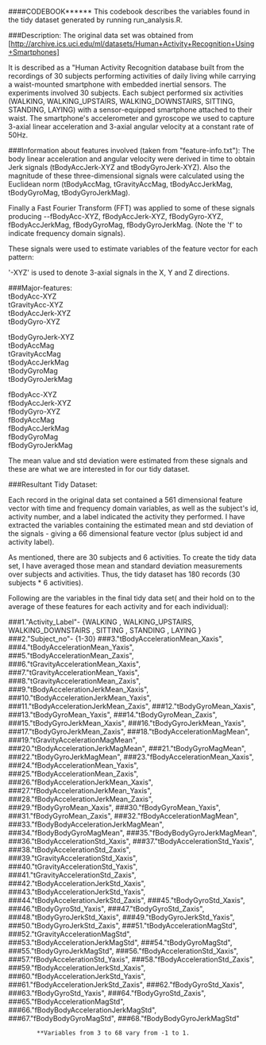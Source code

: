 ####CODEBOOK******
This codebook describes the variables found in the tidy dataset generated by running run_analysis.R.

###Description:
The original data set was obtained from 
[http://archive.ics.uci.edu/ml/datasets/Human+Activity+Recognition+Using+Smartphones]


It is described as a "Human Activity Recognition database built from the 
recordings of 30 subjects performing activities of daily living 
while carrying a waist-mounted smartphone with embedded inertial sensors.
The experiments involved 30 subjects. Each subject performed six 
activities (WALKING, WALKING_UPSTAIRS, WALKING_DOWNSTAIRS, SITTING, STANDING, LAYING)
 with a sensor-equipped smartphone attached to their waist. 
The smartphone's accelerometer and gyroscope we used to capture 3-axial 
linear acceleration and 3-axial angular velocity at a constant rate of 50Hz.

###Information about features involved (taken from "feature-info.txt"):
The body linear acceleration and angular velocity
 were derived in time to obtain Jerk signals (tBodyAccJerk-XYZ and tBodyGyroJerk-XYZ). 
Also the magnitude of these three-dimensional signals were calculated 
using the Euclidean norm (tBodyAccMag, tGravityAccMag, tBodyAccJerkMag, tBodyGyroMag, tBodyGyroJerkMag). 


Finally a Fast Fourier Transform (FFT) was applied to some of these signals producing
 --fBodyAcc-XYZ, fBodyAccJerk-XYZ, fBodyGyro-XYZ, fBodyAccJerkMag, fBodyGyroMag, fBodyGyroJerkMag. 
(Note the 'f' to indicate frequency domain signals). 


These signals were used to estimate variables of the 
feature vector for each pattern:  

'-XYZ' is used to denote 3-axial signals in the X, Y and Z directions.



###Major-features:	
tBodyAcc-XYZ  
tGravityAcc-XYZ  
tBodyAccJerk-XYZ  
tBodyGyro-XYZ 
 
tBodyGyroJerk-XYZ  
tBodyAccMag  
tGravityAccMag  
tBodyAccJerkMag  
tBodyGyroMag  
tBodyGyroJerkMag 
 
fBodyAcc-XYZ  
fBodyAccJerk-XYZ  
fBodyGyro-XYZ  
fBodyAccMag  
fBodyAccJerkMag  
fBodyGyroMag  
fBodyGyroJerkMag



The mean value and std deviation were estimated from these signals and these are
 what we are interested in for our tidy dataset.

###Resultant Tidy Dataset:


Each record in the original data set contained a 561 dimensional feature 
vector with time and frequency domain variables, as well as the subject's id, activity number,
 and a label indicated the activity they performed. I have extracted the variables 
containing the estimated mean and std deviation of the signals - giving a 66 dimensional feature vector 
(plus subject id and activity label).


As mentioned, there are 30 subjects and 6 activities. To create the tidy data set, 
I have averaged those mean and standard deviation measurements over subjects and activities. 
Thus, the tidy dataset has 180 records (30 subjects * 6 activities).




Following are the variables in the final tidy data set( and their hold on to the average of these features 
for each activity and for each individual):

###1."Activity_Label"- {WALKING
, WALKING_UPSTAIRS, WALKING_DOWNSTAIRS
, SITTING
, STANDING
, LAYING
}
###2."Subject_no"- {1-30}
###3."tBodyAccelerationMean_Xaxis",
###4."tBodyAccelerationMean_Yaxis",
###5."tBodyAccelerationMean_Zaxis",
###6."tGravityAccelerationMean_Xaxis",
###7."tGravityAccelerationMean_Yaxis",
###8."tGravityAccelerationMean_Zaxis",
###9."tBodyAccelerationJerkMean_Xaxis",
###10."tBodyAccelerationJerkMean_Yaxis",
###11."tBodyAccelerationJerkMean_Zaxis",
###12."tBodyGyroMean_Xaxis",
###13."tBodyGyroMean_Yaxis",
###14."tBodyGyroMean_Zaxis",
###15."tBodyGyroJerkMean_Xaxis",
###16."tBodyGyroJerkMean_Yaxis",
###17."tBodyGyroJerkMean_Zaxis",
###18."tBodyAccelerationMagMean",
###19."tGravityAccelerationMagMean",
###20."tBodyAccelerationJerkMagMean",
###21."tBodyGyroMagMean",
###22."tBodyGyroJerkMagMean",
###23."fBodyAccelerationMean_Xaxis",
###24."fBodyAccelerationMean_Yaxis",
###25."fBodyAccelerationMean_Zaxis",
###26."fBodyAccelerationJerkMean_Xaxis",
###27."fBodyAccelerationJerkMean_Yaxis",
###28."fBodyAccelerationJerkMean_Zaxis",
###29."fBodyGyroMean_Xaxis",
###30."fBodyGyroMean_Yaxis",
###31."fBodyGyroMean_Zaxis",
###32."fBodyAccelerationMagMean",
###33."fBodyBodyAccelerationJerkMagMean",
###34."fBodyBodyGyroMagMean",
###35."fBodyBodyGyroJerkMagMean",
###36."tBodyAccelerationStd_Xaxis",
###37."tBodyAccelerationStd_Yaxis",
###38."tBodyAccelerationStd_Zaxis",
###39."tGravityAccelerationStd_Xaxis",
###40."tGravityAccelerationStd_Yaxis",
###41."tGravityAccelerationStd_Zaxis",
###42."tBodyAccelerationJerkStd_Xaxis",
###43."tBodyAccelerationJerkStd_Yaxis",
###44."tBodyAccelerationJerkStd_Zaxis",
###45."tBodyGyroStd_Xaxis",
###46."tBodyGyroStd_Yaxis",
###47."tBodyGyroStd_Zaxis",
###48."tBodyGyroJerkStd_Xaxis",
###49."tBodyGyroJerkStd_Yaxis",
###50."tBodyGyroJerkStd_Zaxis",
###51."tBodyAccelerationMagStd",
###52."tGravityAccelerationMagStd",
###53."tBodyAccelerationJerkMagStd",
###54."tBodyGyroMagStd",
###55."tBodyGyroJerkMagStd",
###56."fBodyAccelerationStd_Xaxis",
###57."fBodyAccelerationStd_Yaxis",
###58."fBodyAccelerationStd_Zaxis",
###59."fBodyAccelerationJerkStd_Xaxis",
###60."fBodyAccelerationJerkStd_Yaxis",
###61."fBodyAccelerationJerkStd_Zaxis",
###62."fBodyGyroStd_Xaxis",
###63."fBodyGyroStd_Yaxis",
###64."fBodyGyroStd_Zaxis",
###65."fBodyAccelerationMagStd",
###66."fBodyBodyAccelerationJerkMagStd",
###67."fBodyBodyGyroMagStd",
###68."fBodyBodyGyroJerkMagStd"
  

			**Variables from 3 to 68 vary from -1 to 1.